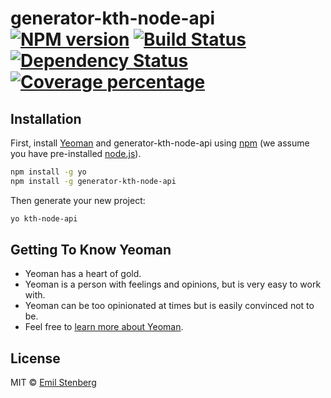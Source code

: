# generator-kth-node-api [![NPM version][npm-image]][npm-url] [![Build Status][travis-image]][travis-url] [![Dependency Status][daviddm-image]][daviddm-url] [![Coverage percentage][coveralls-image]][coveralls-url]
>

## Installation

First, install [Yeoman](http://yeoman.io) and generator-kth-node-api using [npm](https://www.npmjs.com/) (we assume you have pre-installed [node.js](https://nodejs.org/)).

```bash
npm install -g yo
npm install -g generator-kth-node-api
```

Then generate your new project:

```bash
yo kth-node-api
```

## Getting To Know Yeoman

 * Yeoman has a heart of gold.
 * Yeoman is a person with feelings and opinions, but is very easy to work with.
 * Yeoman can be too opinionated at times but is easily convinced not to be.
 * Feel free to [learn more about Yeoman](http://yeoman.io/).

## License

MIT © [Emil Stenberg]()


[npm-image]: https://badge.fury.io/js/generator-kth-node-api.svg
[npm-url]: https://npmjs.org/package/generator-kth-node-api
[travis-image]: https://travis-ci.org/kth/generator-kth-node-api.svg?branch=master
[travis-url]: https://travis-ci.org/kth/generator-kth-node-api
[daviddm-image]: https://david-dm.org/kth/generator-kth-node-api.svg?theme=shields.io
[daviddm-url]: https://david-dm.org/kth/generator-kth-node-api
[coveralls-image]: https://coveralls.io/repos/kth/generator-kth-node-api/badge.svg
[coveralls-url]: https://coveralls.io/r/kth/generator-kth-node-api
